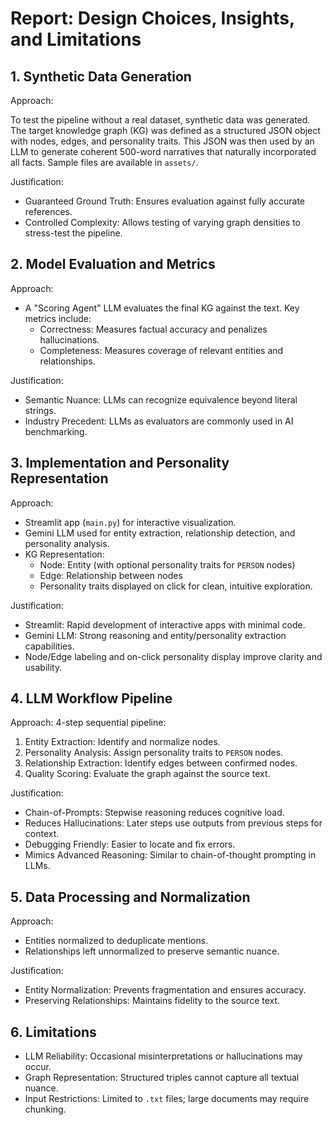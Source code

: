 # Report: Design Choices, Insights, and Limitations

## 1. Synthetic Data Generation

Approach:

To test the pipeline without a real dataset, synthetic data was generated. The target knowledge graph (KG) was defined as a structured JSON object with nodes, edges, and personality traits. This JSON was then used by an LLM to generate coherent 500-word narratives that naturally incorporated all facts. Sample files are available in `assets/`.

Justification:

- Guaranteed Ground Truth: Ensures evaluation against fully accurate references.
- Controlled Complexity: Allows testing of varying graph densities to stress-test the pipeline.

## 2. Model Evaluation and Metrics

Approach:

- A "Scoring Agent" LLM evaluates the final KG against the text. Key metrics include:
    - Correctness: Measures factual accuracy and penalizes hallucinations.
    - Completeness: Measures coverage of relevant entities and relationships.

Justification:

- Semantic Nuance: LLMs can recognize equivalence beyond literal strings.
- Industry Precedent: LLMs as evaluators are commonly used in AI benchmarking.

## 3. Implementation and Personality Representation

Approach:

- Streamlit app (`main.py`) for interactive visualization.
- Gemini LLM used for entity extraction, relationship detection, and personality analysis.
- KG Representation:
    - Node: Entity (with optional personality traits for `PERSON` nodes)
    - Edge: Relationship between nodes
    - Personality traits displayed on click for clean, intuitive exploration.

Justification:

- Streamlit: Rapid development of interactive apps with minimal code.
- Gemini LLM: Strong reasoning and entity/personality extraction capabilities.
- Node/Edge labeling and on-click personality display improve clarity and usability.

## 4. LLM Workflow Pipeline

Approach: 4-step sequential pipeline:

1. Entity Extraction: Identify and normalize nodes.
2. Personality Analysis: Assign personality traits to `PERSON` nodes.
3. Relationship Extraction: Identify edges between confirmed nodes.
4. Quality Scoring: Evaluate the graph against the source text.

Justification:

- Chain-of-Prompts: Stepwise reasoning reduces cognitive load.
- Reduces Hallucinations: Later steps use outputs from previous steps for context.
- Debugging Friendly: Easier to locate and fix errors.
- Mimics Advanced Reasoning: Similar to chain-of-thought prompting in LLMs.

## 5. Data Processing and Normalization

Approach:

- Entities normalized to deduplicate mentions.
- Relationships left unnormalized to preserve semantic nuance.

Justification:

- Entity Normalization: Prevents fragmentation and ensures accuracy.
- Preserving Relationships: Maintains fidelity to the source text.

## 6. Limitations

- LLM Reliability: Occasional misinterpretations or hallucinations may occur.
- Graph Representation: Structured triples cannot capture all textual nuance.
- Input Restrictions: Limited to `.txt` files; large documents may require chunking.
